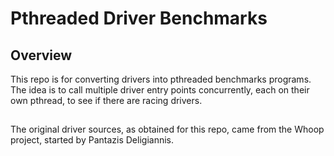 # Pthreaded Driver Benchmarks

## Overview
This repo is for converting drivers into pthreaded benchmarks programs.
The idea is to call multiple driver entry points concurrently, each on their
own pthread, to see if there are racing drivers.

##
The original driver sources, as obtained for this repo, came from the Whoop
project, started by Pantazis Deligiannis.



